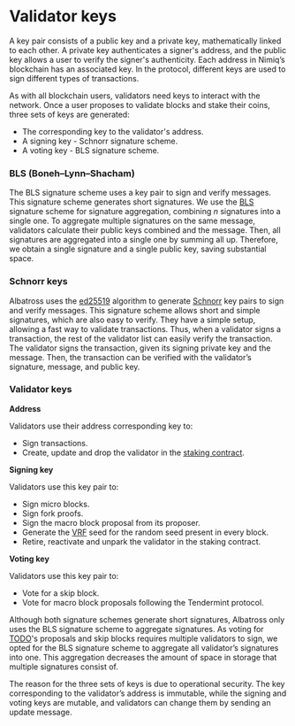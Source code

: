 # Validator keys

A key pair consists of a public key and a private key, mathematically linked to each other. A private key authenticates a signer's address, and the public key allows a user to verify the signer's authenticity. Each address in Nimiq’s blockchain has an associated key. In the protocol, different keys are used to sign different types of transactions.

As with all blockchain users, validators need keys to interact with the network. Once a user proposes to validate blocks and stake their coins, three sets of keys are generated:

- The corresponding key to the validator's address.
- A signing key - Schnorr signature scheme.
- A voting key - BLS signature scheme.

### BLS (Boneh–Lynn–Shacham)

The BLS signature scheme uses a key pair to sign and verify messages. This signature scheme generates short signatures. We use the [BLS](https://en.wikipedia.org/wiki/BLS_digital_signature) signature scheme for signature aggregation, combining _n_ signatures into a single one. To aggregate multiple signatures on the same message, validators calculate their public keys combined and the message. Then, all signatures are aggregated into a single one by summing all up. Therefore, we obtain a single signature and a single public key, saving substantial space.

### Schnorr keys

Albatross uses the [ed25519](https://ed25519.cr.yp.to/) algorithm to generate [Schnorr](https://en.wikipedia.org/wiki/Schnorr_signature) key pairs to sign and verify messages. This signature scheme allows short and simple signatures, which are also easy to verify. They have a simple setup, allowing a fast way to validate transactions. Thus, when a validator signs a transaction, the rest of the validator list can easily verify the transaction. The validator signs the transaction, given its signing private key and the message. Then, the transaction can be verified with the validator’s signature, message, and public key.

### Validator keys

**Address**

Validators use their address corresponding key to:

- Sign transactions.
- Create, update and drop the validator in the [staking contract](staking-contract.md).

**Signing key**

Validators use this key pair to:

- Sign micro blocks.
- Sign fork proofs.
- Sign the macro block proposal from its proposer.
- Generate the [VRF](verifiable-random-functions.md) seed for the random seed present in every block.
- Retire, reactivate and unpark the validator in the staking contract.

**Voting key**

Validators use this key pair to:

- Vote for a skip block.
- Vote for macro block proposals following the Tendermint protocol.

Although both signature schemes generate short signatures, Albatross only uses the BLS signature scheme to aggregate signatures. As voting for [TODO](https://nimiq.com)'s proposals and skip blocks requires multiple validators to sign, we opted for the BLS signature scheme to aggregate all validator’s signatures into one. This aggregation decreases the amount of space in storage that multiple signatures consist of.

The reason for the three sets of keys is due to operational security. The key corresponding to the validator’s address is immutable, while the signing and voting keys are mutable, and validators can change them by sending an update message.
